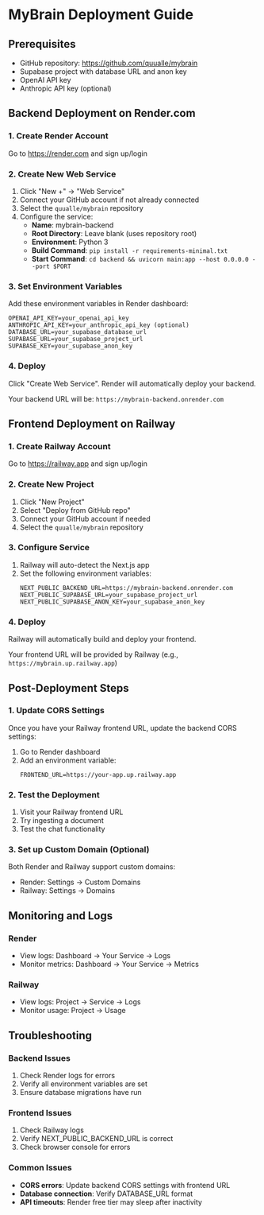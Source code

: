 # MyBrain Deployment Guide

## Prerequisites
- GitHub repository: https://github.com/quualle/mybrain
- Supabase project with database URL and anon key
- OpenAI API key
- Anthropic API key (optional)

## Backend Deployment on Render.com

### 1. Create Render Account
Go to https://render.com and sign up/login

### 2. Create New Web Service
1. Click "New +" → "Web Service"
2. Connect your GitHub account if not already connected
3. Select the `quualle/mybrain` repository
4. Configure the service:
   - **Name**: mybrain-backend
   - **Root Directory**: Leave blank (uses repository root)
   - **Environment**: Python 3
   - **Build Command**: `pip install -r requirements-minimal.txt`
   - **Start Command**: `cd backend && uvicorn main:app --host 0.0.0.0 --port $PORT`

### 3. Set Environment Variables
Add these environment variables in Render dashboard:
```
OPENAI_API_KEY=your_openai_api_key
ANTHROPIC_API_KEY=your_anthropic_api_key (optional)
DATABASE_URL=your_supabase_database_url
SUPABASE_URL=your_supabase_project_url
SUPABASE_KEY=your_supabase_anon_key
```

### 4. Deploy
Click "Create Web Service". Render will automatically deploy your backend.

Your backend URL will be: `https://mybrain-backend.onrender.com`

## Frontend Deployment on Railway

### 1. Create Railway Account
Go to https://railway.app and sign up/login

### 2. Create New Project
1. Click "New Project"
2. Select "Deploy from GitHub repo"
3. Connect your GitHub account if needed
4. Select the `quualle/mybrain` repository

### 3. Configure Service
1. Railway will auto-detect the Next.js app
2. Set the following environment variables:
   ```
   NEXT_PUBLIC_BACKEND_URL=https://mybrain-backend.onrender.com
   NEXT_PUBLIC_SUPABASE_URL=your_supabase_project_url
   NEXT_PUBLIC_SUPABASE_ANON_KEY=your_supabase_anon_key
   ```

### 4. Deploy
Railway will automatically build and deploy your frontend.

Your frontend URL will be provided by Railway (e.g., `https://mybrain.up.railway.app`)

## Post-Deployment Steps

### 1. Update CORS Settings
Once you have your Railway frontend URL, update the backend CORS settings:

1. Go to Render dashboard
2. Add an environment variable:
   ```
   FRONTEND_URL=https://your-app.up.railway.app
   ```

### 2. Test the Deployment
1. Visit your Railway frontend URL
2. Try ingesting a document
3. Test the chat functionality

### 3. Set up Custom Domain (Optional)
Both Render and Railway support custom domains:
- Render: Settings → Custom Domains
- Railway: Settings → Domains

## Monitoring and Logs

### Render
- View logs: Dashboard → Your Service → Logs
- Monitor metrics: Dashboard → Your Service → Metrics

### Railway
- View logs: Project → Service → Logs
- Monitor usage: Project → Usage

## Troubleshooting

### Backend Issues
1. Check Render logs for errors
2. Verify all environment variables are set
3. Ensure database migrations have run

### Frontend Issues
1. Check Railway logs
2. Verify NEXT_PUBLIC_BACKEND_URL is correct
3. Check browser console for errors

### Common Issues
- **CORS errors**: Update backend CORS settings with frontend URL
- **Database connection**: Verify DATABASE_URL format
- **API timeouts**: Render free tier may sleep after inactivity